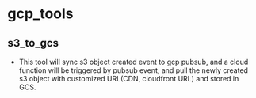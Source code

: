 # gcp_tools
## s3_to_gcs
* This tool will sync s3 object created event to gcp pubsub, and a cloud function will be triggered by pubsub event, and pull the newly created s3 object with customized URL(CDN, cloudfront URL) and stored in GCS. 
